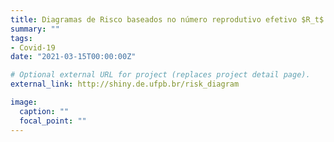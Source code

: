 ```yaml
---
title: Diagramas de Risco baseados no número reprodutivo efetivo $R_t$ para a epidemia de Covid-19 no Brasil.
summary: ""
tags:
- Covid-19
date: "2021-03-15T00:00:00Z"

# Optional external URL for project (replaces project detail page).
external_link: http://shiny.de.ufpb.br/risk_diagram

image:
  caption: ""
  focal_point: ""
---
```

